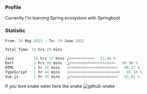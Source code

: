 ### Profile 

Currently I'm learning Spring ecosystem with Springboot

### Statistic
<!--START_SECTION:waka-->

```python
From: 20 May 2023 - To: 19 June 2023

Total Time: 31 hrs 29 mins

Java         16 hrs 12 mins  ̡͎͎͎͎͎͎͎͎͎͎͎͎>>>>>>>>>>>>   51.46 %
Dart         2 hrs 49 mins   ͎͎͜>>>>>>>>>>>>>>>>>>>>>>   08.96 %
HTML         1 hr 58 mins    ͎̦>>>>>>>>>>>>>>>>>>>>>>>   06.27 %
TypeScript   1 hr 44 mins    ͎>>>>>>>>>>>>>>>>>>>>>>>>   05.50 %
Vue.js       1 hr 34 mins    ͎͜>>>>>>>>>>>>>>>>>>>>>>>   05.01 %
```

<!--END_SECTION:waka-->

If you love snake eater here the snake 
<picture>
  <source media="(prefers-color-scheme: dark)" srcset="https://github.com/pradana4648/pradana4648/blob/c0566a83ca6ea5f2e46bab00e717c4c82b4b5c4c/github-contribution-grid-snake-dark.svg" />
  <source media="(prefers-color-scheme: light)" srcset="https://github.com/pradana4648/pradana4648/blob/c0566a83ca6ea5f2e46bab00e717c4c82b4b5c4c/github-contribution-grid-snake.svg" />
  <img alt="github-snake" src="https://github.com/pradana4648/pradana4648/blob/c0566a83ca6ea5f2e46bab00e717c4c82b4b5c4c/github-contribution-grid-snake.svg" />
</picture>
